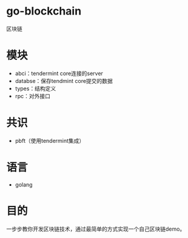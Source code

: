 # go-blockchain
区块链


# 模块
- abci：tendermint core连接的server
- databse：保存tendmint core提交的数据
- types：结构定义
- rpc：对外接口

# 共识
- pbft（使用tendermint集成）

# 语言
- golang

# 目的

一步步教你开发区块链技术，通过最简单的方式实现一个自己区块链demo。

